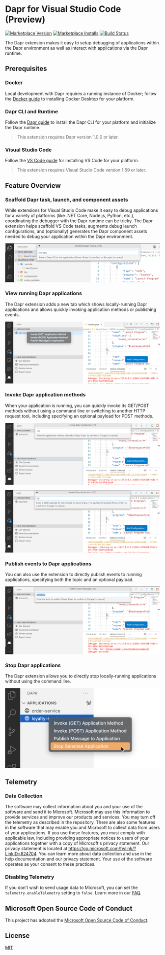 # Dapr for Visual Studio Code (Preview)

[![Marketplace Version](https://vsmarketplacebadge.apphb.com/version/ms-azuretools.vscode-dapr.svg)](https://marketplace.visualstudio.com/items?itemName=ms-azuretools.vscode-dapr)
[![Marketplace Installs](https://vsmarketplacebadge.apphb.com/installs-short/ms-azuretools.vscode-dapr.svg)](https://marketplace.visualstudio.com/items?itemName=ms-azuretools.vscode-dapr)
[![Build Status](https://dev.azure.com/ms-azuretools/AzCode/_apis/build/status/vscode-dapr-nightly?branchName=main)](https://dev.azure.com/ms-azuretools/AzCode/_build/latest?definitionId=26&branchName=main)

The Dapr extension makes it easy to setup debugging of applications within the Dapr environment as well as interact with applications via the Dapr runtime.

## Prerequisites

### Docker

Local development with Dapr requires a running instance of Docker; follow the [Docker guide](https://www.docker.com/products/docker-desktop) to installing Docker Desktop for your platform.

### Dapr CLI and Runtime

Follow the [Dapr guide](https://dapr.io/#download) to install the Dapr CLI for your platform and initialize the Dapr runtime.

> This extension requires Dapr version 1.0.0 or later.

### Visual Studio Code

Follow the [VS Code guide](https://code.visualstudio.com/) for installing VS Code for your platform.

> This extension requires Visual Studio Code version 1.59 or later.

## Feature Overview

### Scaffold Dapr task, launch, and component assets

While extensions for Visual Studio Code make it easy to debug applications for a variety of platforms (like .NET Core, Node.js, Python, etc.), coordinating the debugger with the Dapr runtime can be tricky. The Dapr extension helps scaffold VS Code tasks, augments debug launch configurations, and (optionally) generates the Dapr component assets needed to debug your application within the Dapr environment.

![Scaffold Dapr Tasks](assets/readme/scaffoldDaprTasks.png)

### View running Dapr applications

The Dapr extension adds a new tab which shows locally-running Dapr applications and allows quickly invoking application methods or publishing events.

![Dapr Tab](assets/readme/daprTab.png)

### Invoke Dapr application methods

When your application is running, you can quickly invoke its GET/POST methods without using a command line or switching to another HTTP request tool, including specifying an optional payload for POST methods.

![Invoke GET](assets/readme/invokeGet.png)

![Invoke POST](assets/readme/invokePost.png)

### Publish events to Dapr applications

You can also use the extension to directly publish events to running applications, specifying both the topic and an optional payload.

![Publish Message](assets/readme/publishMessage.png)

### Stop Dapr applications

The Dapr extension allows you to directly stop locally-running applications without using the command line.

![Stop Application](assets/readme/stopApp.png)

## Telemetry

### Data Collection

The software may collect information about you and your use of the software and send it to Microsoft. Microsoft may use this information to provide services and improve our products and services. You may turn off the telemetry as described in the repository. There are also some features in the software that may enable you and Microsoft to collect data from users of your applications. If you use these features, you must comply with applicable law, including providing appropriate notices to users of your applications together with a copy of Microsoft's privacy statement. Our privacy statement is located at https://go.microsoft.com/fwlink/?LinkID=824704. You can learn more about data collection and use in the help documentation and our privacy statement. Your use of the software operates as your consent to these practices.

### Disabling Telemetry

If you don’t wish to send usage data to Microsoft, you can set the `telemetry.enableTelemetry` setting to `false`. Learn more in our [FAQ](https://code.visualstudio.com/docs/supporting/faq#_how-to-disable-telemetry-reporting).

## Microsoft Open Source Code of Conduct

This project has adopted the [Microsoft Open Source Code of Conduct](https://opensource.microsoft.com/codeofconduct/).

## License

[MIT](LICENSE.txt)
